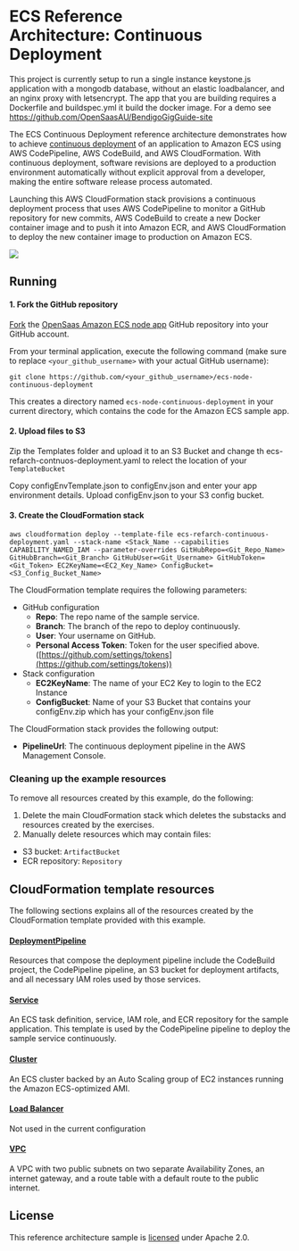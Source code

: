 # ECS Reference Architecture: Continuous Deployment

This project is currently setup to run a single instance keystone.js application with a mongodb database, without an elastic loadbalancer, and an nginx proxy with letsencrypt. The app that you are building requires a Dockerfile and buildspec.yml it build the docker image. For a demo see https://github.com/OpenSaasAU/BendigoGigGuide-site

The ECS Continuous Deployment reference architecture demonstrates how to achieve [continuous deployment][continuous-deployment] of an application to Amazon ECS using AWS CodePipeline, AWS CodeBuild, and AWS CloudFormation. With continuous deployment, software revisions are deployed to a production environment automatically without explicit approval from a developer, making the entire software release process automated.

Launching this AWS CloudFormation stack provisions a continuous deployment process that uses AWS CodePipeline to monitor a GitHub repository for new commits, AWS CodeBuild to create a new Docker container image and to push it into Amazon ECR, and AWS CloudFormation to deploy the new container image to production on Amazon ECS.


[![](images/architecture.png)][architecture]

## Running

#### 1. Fork the GitHub repository

[Fork](https://help.github.com/articles/fork-a-repo/) the [OpenSaas Amazon ECS node app](https://github.com/OpensaasAU/ecs-node-continuous-deployment) GitHub repository into your GitHub account.

From your terminal application, execute the following command (make sure to replace `<your_github_username>` with your actual GitHub username):

```console
git clone https://github.com/<your_github_username>/ecs-node-continuous-deployment
```

This creates a directory named `ecs-node-continuous-deployment` in your current directory, which contains the code for the Amazon ECS sample app.

#### 2. Upload files to S3

Zip the Templates folder and upload it to an S3 Bucket and change th ecs-refarch-contnuos-deployment.yaml to relect the location of your `TemplateBucket`

Copy configEnvTemplate.json to configEnv.json and enter your app environment details. Upload configEnv.json to your S3 config bucket.


#### 3. Create the CloudFormation stack

```console
aws cloudformation deploy --template-file ecs-refarch-continuous-deployment.yaml --stack-name <Stack_Name --capabilities CAPABILITY_NAMED_IAM --parameter-overrides GitHubRepo=<Git_Repo_Name> GitHubBranch=<Git_Branch> GitHubUser=<Git_Username> GitHubToken=<Git_Token> EC2KeyName=<EC2_Key_Name> ConfigBucket=<S3_Config_Bucket_Name>
```

The CloudFormation template requires the following parameters:

- GitHub configuration
  - **Repo**: The repo name of the sample service.
  - **Branch**: The branch of the repo to deploy continuously.
  - **User**: Your username on GitHub.
  - **Personal Access Token**: Token for the user specified above. ([https://github.com/settings/tokens](https://github.com/settings/tokens))
- Stack configuration
  - **EC2KeyName**: The name of your EC2 Key to login to the EC2 Instance
  - **ConfigBucket**: Name of your S3 Bucket that contains your configEnv.zip which has your configEnv.json file

The CloudFormation stack provides the following output:

- **PipelineUrl**: The continuous deployment pipeline in the AWS Management Console.

### Cleaning up the example resources

To remove all resources created by this example, do the following:

1. Delete the main CloudFormation stack which deletes the substacks and resources created by the exercises.
1. Manually delete resources which may contain files:
  - S3 bucket: `ArtifactBucket`
  - ECR repository: `Repository`

## CloudFormation template resources

The following sections explains all of the resources created by the CloudFormation template provided with this example.

#### [DeploymentPipeline](templates/deployment-pipeline.yaml)

  Resources that compose the deployment pipeline include the CodeBuild project, the CodePipeline pipeline, an S3 bucket for deployment artifacts, and all necessary IAM roles used by those services.

#### [Service](templates/service.yaml)

  An ECS task definition, service, IAM role, and ECR repository for the sample application. This template is used by the CodePipeline pipeline to deploy the sample service continuously.

#### [Cluster](templates/ecs-cluster.yaml)

  An ECS cluster backed by an Auto Scaling group of EC2 instances running the Amazon ECS-optimized AMI.

#### [Load Balancer](templates/load-balancer.yaml)

  Not used in the current configuration

#### [VPC](templates/vpc.yaml)

  A VPC with two public subnets on two separate Availability Zones, an internet gateway, and a route table with a default route to the public internet.

## License

This reference architecture sample is [licensed][license] under Apache 2.0.


[continuous-deployment]: https://aws.amazon.com/devops/continuous-delivery/
[architecture]: images/architecture.pdf
[license]: LICENSE
